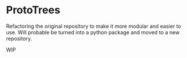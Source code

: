 # ProtoTrees

Refactoring the original repository to make it more modular and easier to use.
Will probable be turned into a python package and moved to a new repository.

WIP
